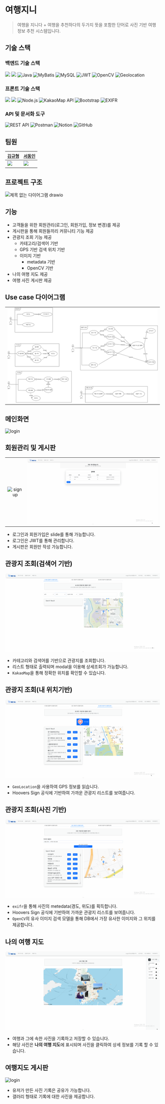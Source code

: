 # 여행지니
> 여행을 지니다 + 여행을 추천하다의 두가지 뜻을 포함한 단어로 사진 기반 여행 정보 추천 시스템입니다.

## 기술 스택 

### 백엔드 기술 스택
<img src="https://img.shields.io/badge/Spring-9ACD32?style=flat&logo=Spring&logoColor=white"/> <img src="https://img.shields.io/badge/SpringBoot-9ACD32?style=flat&logo=SpringBoot&logoColor=white"/>
![Java](https://img.shields.io/badge/Java-007396?style=flat-square&logo=oracle&logoColor=white)
![MyBatis](https://img.shields.io/badge/MyBatis-e34f26?style=flat-square&logo=mybatis&logoColor=white)
![MySQL](https://img.shields.io/badge/MySQL-4479A1?style=flat-square&logo=MySQL&logoColor=white)
![JWT](https://img.shields.io/badge/JWT-black?style=flat-square&logo=json-web-tokens&logoColor=white)
![OpenCV](https://img.shields.io/badge/OpenCV-5C3EE8?style=flat-square&logo=OpenCV&logoColor=white)
![Geolocation](https://img.shields.io/badge/Geolocation%20API-00A86B?style=flat-square&logo=google-maps&logoColor=white)

### 프론트 기술 스택
<img src="https://img.shields.io/badge/Vue.js-099268?style=flat&logo=Vue.js&logoColor=white"/>   <img src="https://img.shields.io/badge/vite-228be6?style=flat&logo=vite&logoColor=white"/>
![Node.js](https://img.shields.io/badge/Node.js-339933?style=flat-square&logo=node.js&logoColor=white)
![KakaoMap API](https://img.shields.io/badge/KakaoMap%20API-FFCD00?style=flat-square&logo=kakao&logoColor=black)
![Bootstrap](https://img.shields.io/badge/Bootstrap-7952B3?style=flat-square&logo=bootstrap&logoColor=white)
![EXIFR](https://img.shields.io/badge/EXIFR-FF9900?style=flat-square&logoColor=white)

### API 및 문서화 도구
![REST API](https://img.shields.io/badge/REST%20API-009688?style=flat-square&logo=api&logoColor=white)
![Postman](https://img.shields.io/badge/Postman-FF6C37?style=flat-square&logo=postman&logoColor=white)
![Notion](https://img.shields.io/badge/Notion-000000?style=flat-square&logo=notion&logoColor=white)
![GitHub](https://img.shields.io/badge/GitHub-181717?style=flat-square&logo=github&logoColor=white)


## 팀원

|  [김규형](https://github.com/unggu0704)| [서동인](https://github.com/ssDoi)       |
|----------------------------------------|---------------------------------|
| <img src="https://github.com/JourneyJinni/.github/assets/130115689/2707f0d7-3239-4755-8d34-fa91939a9723" width="120"> | <img src="https://github.com/JourneyJinni/.github/assets/130115689/98d32549-eb84-4055-b9c3-3e1d734659fe" width="120"> |


 ## 프로젝트 구조

![제목 없는 다이어그램 drawio](https://github.com/JourneyJinni/.github/assets/130115689/1421582b-ac55-4e43-82b2-8c1107aaf493)



## 기능

- 고객들을 위한 회원관리(로그인, 회원가입, 정보 변경)를 제공
- 게시판을 통해 회원들끼리 커뮤니티 기능 제공
- 관광지 조회 기능 제공
  - 카테고리/검색어 기반
  - GPS 기반 검색 위치 기반
  - 이미지 기반
    - metadata 기반
    - OpenCV 기반
- 나의 여행 지도 제공
- 여행 사진 게시판 제공



## Use case 다이어그램

<table>
  <tr>
    <td align="center">
      <img src="https://github.com/JourneyJinni/journeyjinni-backend/blob/master/resources/DIagram/usecase.drawio.png?raw=true" alt="Use Case Diagram">
  </tr>
</table>




## 메인화면
<img src="https://github.com/JourneyJinni/journeyjinni-frontend/blob/master/resources/readmeImg/main.gif?raw=true" alt="login">

## 회원관리 및 게시판

<table>
  <tr>
    <td align="center">
      <img src="https://github.com/JourneyJinni/journeyjinni-frontend/blob/master/resources/readmeImg/login.gif?raw=true" alt="signup">
    </td>
    <td align="center">
      <img src="https://github.com/JourneyJinni/journeyjinni-frontend/blob/master/resources/readmeImg/board.gif?raw=true" alt="login">
    </td>
  </tr>
</table>

- 로그인과 회원가입은 slide를 통해 가능합니다.
- 로그인은 JWT를 통해 관리합니다.
- 게시판은 회원만 작성 가능합니다.

## 관광지 조회(검색어 기반)

<img src="https://github.com/JourneyJinni/journeyjinni-frontend/blob/master/resources/readmeImg/search1.gif?raw=true" alt="login">

- 카테고리와 검색어를 기반으로 관광지를 조회합니다.
- 리스트 형태로 출력되며 modal을 이용해 상세조회가 가능합니다.
- `KakaoMap`을 통해 정확한 위치를 확인할 수 있습니다.

## 관광지 조회(내 위치기반)

<img src="https://github.com/JourneyJinni/journeyjinni-frontend/blob/master/resources/readmeImg/search123.gif?raw=true" alt="login">

- `GeoLocation`을 사용하여 GPS 정보를 읽습니다.
- Hoovers Sign 공식에 기반하여 가까운 관광지 리스트를 보여줍니다.

## 관광지 조회(사진 기반)

<img src="https://github.com/JourneyJinni/journeyjinni-frontend/blob/master/resources/readmeImg/search12.gif?raw=true" alt="login">

- `exifr`을 통해 사진의 metedata(경도, 위도)를 획득합니다.
- Hoovers Sign 공식에 기반하여 가까운 관광지 리스트를 보여줍니다.
- `OpenCV`의 유사 이미지 검색 모델을 통해 DB에서 가장 유사한 이미지와 그 위치를 제공합니다.

## 나의 여행 지도 

<img src="https://github.com/JourneyJinni/journeyjinni-frontend/blob/master/resources/readmeImg/trip.gif?raw=true" alt="login">

- 여행과 그에 속한 사진을 기록하고 저장할 수 있습니다.
- 해당 사진은 **나의 여행 지도**에 표시되며 사진을 클릭하여 상세 정보를 기록 할 수 있습니다.

## 여행지도 게시판

<img src="https://github.com/JourneyJinni/journeyjinni-frontend/blob/master/resources/readmeImg/tripcourse.gif?raw=true" alt="login">

- 유저가 만든 사진 기록은 공유가 가능합니다.
- 갤러리 형태로 기록에 대한 사진을 제공합니다.

